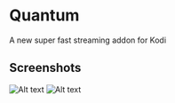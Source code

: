 # Quantum
A new super fast streaming addon for Kodi

## Screenshots
![Alt text](resources/media/screnshot1.png?raw=true "Title")
![Alt text](resources/media/screnshot2.png?raw=true "Title")

